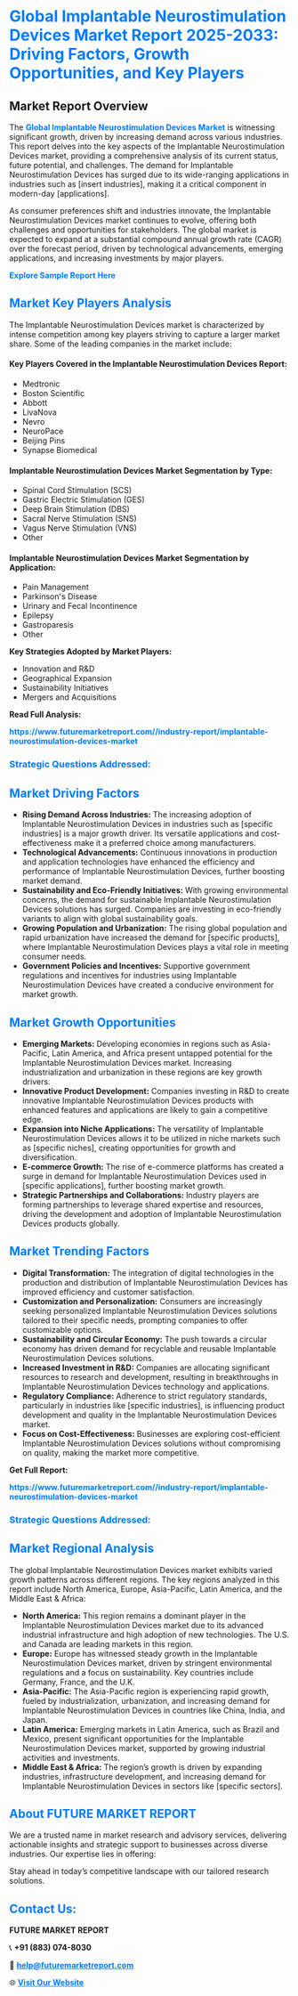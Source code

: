 <h1 style="color: #007BFF;">Global Implantable Neurostimulation Devices Market Report 2025-2033: Driving Factors, Growth Opportunities, and Key Players</h1>

<section id="overview">
<h2>Market Report Overview</h2>
<p>The <a href="https://www.futuremarketreport.com//industry-report/implantable-neurostimulation-devices-market" style="color: #007BFF; text-decoration: none;"><strong>Global Implantable Neurostimulation Devices Market</strong></a> is witnessing significant growth, driven by increasing demand across various industries. This report delves into the key aspects of the Implantable Neurostimulation Devices market, providing a comprehensive analysis of its current status, future potential, and challenges. The demand for Implantable Neurostimulation Devices has surged due to its wide-ranging applications in industries such as [insert industries], making it a critical component in modern-day [applications].</p>
<p>As consumer preferences shift and industries innovate, the Implantable Neurostimulation Devices market continues to evolve, offering both challenges and opportunities for stakeholders. The global market is expected to expand at a substantial compound annual growth rate (CAGR) over the forecast period, driven by technological advancements, emerging applications, and increasing investments by major players.</p>
</section>

<section id="overview">
<p><a href="https://www.futuremarketreport.com//request-sample/reportId=57092" style="color: #007BFF; text-decoration: none;"><strong>Explore Sample Report Here</strong></a></p>
</section>

<section id="key-players">
<h2 style="color: #007BFF;">Market Key Players Analysis</h2>
<p>The Implantable Neurostimulation Devices market is characterized by intense competition among key players striving to capture a larger market share. Some of the leading companies in the market include:</p>
<h4>Key Players Covered in the Implantable Neurostimulation Devices Report:</h4>
<ul><li>Medtronic</li><li>Boston Scientific</li><li>Abbott</li><li>LivaNova</li><li>Nevro</li><li>NeuroPace</li><li>Beijing Pins</li><li>Synapse Biomedical</li></ul>
<h4>Implantable Neurostimulation Devices Market Segmentation by Type:</h4>
<ul><li>Spinal Cord Stimulation (SCS)</li><li>Gastric Electric Stimulation (GES)</li><li>Deep Brain Stimulation (DBS)</li><li>Sacral Nerve Stimulation (SNS)</li><li>Vagus Nerve Stimulation (VNS)</li><li>Other</li></ul>

<h4>Implantable Neurostimulation Devices Market Segmentation by Application:</h4>
<ul><li>Pain Management</li><li>Parkinson&#039;s Disease</li><li>Urinary and Fecal Incontinence</li><li>Epilepsy</li><li>Gastroparesis</li><li>Other</li></ul>
<p><strong>Key Strategies Adopted by Market Players:</strong></p>
<ul>
<li>Innovation and R&D</li>
<li>Geographical Expansion</li>
<li>Sustainability Initiatives</li>
<li>Mergers and Acquisitions</li>
</ul>
</section>

<section>
<p><strong>Read Full Analysis: </strong></p><a href="https://www.futuremarketreport.com//industry-report/implantable-neurostimulation-devices-market" style="color: #007BFF; text-decoration: none;"><strong>https://www.futuremarketreport.com//industry-report/implantable-neurostimulation-devices-market</strong></a>
<h3 style="color: #007BFF;">Strategic Questions Addressed:</h3>
</section>

<section id="driving-factors">
<h2 style="color: #007BFF;">Market Driving Factors</h2>
<ul>
<li><strong>Rising Demand Across Industries:</strong> The increasing adoption of Implantable Neurostimulation Devices in industries such as [specific industries] is a major growth driver. Its versatile applications and cost-effectiveness make it a preferred choice among manufacturers.</li>
<li><strong>Technological Advancements:</strong> Continuous innovations in production and application technologies have enhanced the efficiency and performance of Implantable Neurostimulation Devices, further boosting market demand.</li>
<li><strong>Sustainability and Eco-Friendly Initiatives:</strong> With growing environmental concerns, the demand for sustainable Implantable Neurostimulation Devices solutions has surged. Companies are investing in eco-friendly variants to align with global sustainability goals.</li>
<li><strong>Growing Population and Urbanization:</strong> The rising global population and rapid urbanization have increased the demand for [specific products], where Implantable Neurostimulation Devices plays a vital role in meeting consumer needs.</li>
<li><strong>Government Policies and Incentives:</strong> Supportive government regulations and incentives for industries using Implantable Neurostimulation Devices have created a conducive environment for market growth.</li>
</ul>
</section>

<section id="growth-opportunities">
<h2 style="color: #007BFF;">Market Growth Opportunities</h2>
<ul>
<li><strong>Emerging Markets:</strong> Developing economies in regions such as Asia-Pacific, Latin America, and Africa present untapped potential for the Implantable Neurostimulation Devices market. Increasing industrialization and urbanization in these regions are key growth drivers.</li>
<li><strong>Innovative Product Development:</strong> Companies investing in R&D to create innovative Implantable Neurostimulation Devices products with enhanced features and applications are likely to gain a competitive edge.</li>
<li><strong>Expansion into Niche Applications:</strong> The versatility of Implantable Neurostimulation Devices allows it to be utilized in niche markets such as [specific niches], creating opportunities for growth and diversification.</li>
<li><strong>E-commerce Growth:</strong> The rise of e-commerce platforms has created a surge in demand for Implantable Neurostimulation Devices used in [specific applications], further boosting market growth.</li>
<li><strong>Strategic Partnerships and Collaborations:</strong> Industry players are forming partnerships to leverage shared expertise and resources, driving the development and adoption of Implantable Neurostimulation Devices products globally.</li>
</ul>
</section>

<section id="trending-factors">
<h2 style="color: #007BFF;">Market Trending Factors</h2>
<ul>
<li><strong>Digital Transformation:</strong> The integration of digital technologies in the production and distribution of Implantable Neurostimulation Devices has improved efficiency and customer satisfaction.</li>
<li><strong>Customization and Personalization:</strong> Consumers are increasingly seeking personalized Implantable Neurostimulation Devices solutions tailored to their specific needs, prompting companies to offer customizable options.</li>
<li><strong>Sustainability and Circular Economy:</strong> The push towards a circular economy has driven demand for recyclable and reusable Implantable Neurostimulation Devices solutions.</li>
<li><strong>Increased Investment in R&D:</strong> Companies are allocating significant resources to research and development, resulting in breakthroughs in Implantable Neurostimulation Devices technology and applications.</li>
<li><strong>Regulatory Compliance:</strong> Adherence to strict regulatory standards, particularly in industries like [specific industries], is influencing product development and quality in the Implantable Neurostimulation Devices market.</li>
<li><strong>Focus on Cost-Effectiveness:</strong> Businesses are exploring cost-efficient Implantable Neurostimulation Devices solutions without compromising on quality, making the market more competitive.</li>
</ul>
</section>

<section>
<p><strong>Get Full Report: </strong></p><a href="https://www.futuremarketreport.com//industry-report/implantable-neurostimulation-devices-market" style="color: #007BFF; text-decoration: none;"><strong>https://www.futuremarketreport.com//industry-report/implantable-neurostimulation-devices-market</strong></a>
<h3 style="color: #007BFF;">Strategic Questions Addressed:</h3>
</section>


<section id="regional-analysis">
<h2 style="color: #007BFF;">Market Regional Analysis</h2>
<p>The global Implantable Neurostimulation Devices market exhibits varied growth patterns across different regions. The key regions analyzed in this report include North America, Europe, Asia-Pacific, Latin America, and the Middle East & Africa:</p>
<ul>
<li><strong>North America:</strong> This region remains a dominant player in the Implantable Neurostimulation Devices market due to its advanced industrial infrastructure and high adoption of new technologies. The U.S. and Canada are leading markets in this region.</li>
<li><strong>Europe:</strong> Europe has witnessed steady growth in the Implantable Neurostimulation Devices market, driven by stringent environmental regulations and a focus on sustainability. Key countries include Germany, France, and the U.K.</li>
<li><strong>Asia-Pacific:</strong> The Asia-Pacific region is experiencing rapid growth, fueled by industrialization, urbanization, and increasing demand for Implantable Neurostimulation Devices in countries like China, India, and Japan.</li>
<li><strong>Latin America:</strong> Emerging markets in Latin America, such as Brazil and Mexico, present significant opportunities for the Implantable Neurostimulation Devices market, supported by growing industrial activities and investments.</li>
<li><strong>Middle East & Africa:</strong> The region’s growth is driven by expanding industries, infrastructure development, and increasing demand for Implantable Neurostimulation Devices in sectors like [specific sectors].</li>
</ul>
</section>

<footer>
<h2 style="color: #007BFF;">About FUTURE MARKET REPORT</h2>
<p>We are a trusted name in market research and advisory services, delivering actionable insights and strategic support to businesses across diverse industries. Our expertise lies in offering:</p>

<p>Stay ahead in today’s competitive landscape with our tailored research solutions.</p>

<h2 style="color: #007BFF;">Contact Us:</h2>
<p><strong>FUTURE MARKET REPORT</strong></p>
<p>📞 <strong>+91 (883) 074-8030</strong></p>
<p>📧 <strong><a href="mailto:help@futuremarketreport.com" style="color: #007BFF;">help@futuremarketreport.com</a></strong></p>
<p>🌐 <strong><a href="https://www.futuremarketreport.com/" style="color: #007BFF;">Visit Our Website</a></strong></p>
</footer>